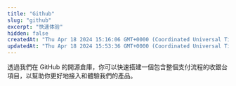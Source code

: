 ```yaml
---
title: "Github"
slug: "github"
excerpt: "快速体验"
hidden: false
createdAt: "Thu Apr 18 2024 15:16:06 GMT+0000 (Coordinated Universal Time)"
updatedAt: "Thu Apr 18 2024 15:53:36 GMT+0000 (Coordinated Universal Time)"
---
```

透過我們在 GitHub 的開源倉庫，你可以快速搭建一個包含整個支付流程的收銀台項目，以幫助你更好地接入和體驗我們的產品。

<br>
